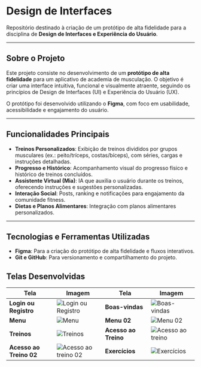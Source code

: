 # Design de Interfaces
Repositório destinado à criação de um protótipo de alta fidelidade para a disciplina de **Design de Interfaces e Experiência do Usuário**.

---

## Sobre o Projeto
Este projeto consiste no desenvolvimento de um **protótipo de alta fidelidade** para um aplicativo de academia de musculação. O objetivo é criar uma interface intuitiva, funcional e visualmente atraente, seguindo os princípios de Design de Interfaces (UI) e Experiência do Usuário (UX).

O protótipo foi desenvolvido utilizando o **Figma**, com foco em usabilidade, acessibilidade e engajamento do usuário.

---

## Funcionalidades Principais
- **Treinos Personalizados**: Exibição de treinos divididos por grupos musculares (ex.: peito/tríceps, costas/bíceps), com séries, cargas e instruções detalhadas.
- **Progresso e Histórico**: Acompanhamento visual do progresso físico e histórico de treinos concluídos.
- **Assistente Virtual (Mia)**: IA que auxilia o usuário durante os treinos, oferecendo instruções e sugestões personalizadas.
- **Interação Social**: Posts, ranking e notificações para engajamento da comunidade fitness.
- **Dietas e Planos Alimentares**: Integração com planos alimentares personalizados.

---

## Tecnologias e Ferramentas Utilizadas
- **Figma**: Para a criação do protótipo de alta fidelidade e fluxos interativos.
- **Git e GitHub**: Para versionamento e compartilhamento do projeto.

## Telas Desenvolvidas

| **Tela**               | **Imagem**                                                                                   | **Tela**               | **Imagem**                                                                                   |
|-------------------------|---------------------------------------------------------------------------------------------|-------------------------|---------------------------------------------------------------------------------------------|
| **Login ou Registro**   | ![Login ou Registro](https://github.com/user-attachments/assets/94c58357-7425-4bef-8565-572ae290cd0a) | **Boas-vindas**         | ![Boas-vindas](https://github.com/user-attachments/assets/392aa7de-8b18-41e1-aaa1-6b4e29a1d4da)       |
| **Menu**                | ![Menu](https://github.com/user-attachments/assets/3ec32e78-4c7b-49b9-bb23-81ccd5361b18)              | **Menu 02**             | ![Menu 02](https://github.com/user-attachments/assets/6f27ed69-b6ab-4cb0-9c4d-17c44f1401c4)           |
| **Treinos**             | ![Treinos](https://github.com/user-attachments/assets/b925e32c-58f8-4958-a7b9-f36ce63e7f9c)           | **Acesso ao Treino**    | ![Acesso ao treino](https://github.com/user-attachments/assets/029cda7a-2d53-407c-b1df-3a59c097efd2)  |
| **Acesso ao Treino 02** | ![Acesso ao treino 02](https://github.com/user-attachments/assets/7e7351ce-dda7-4563-b94b-2d0c62111158)| **Exercícios**          | ![Exercícios](https://github.com/user-attachments/assets/5c823a5b-0e83-453d-a424-eeb524f88c80)        |













